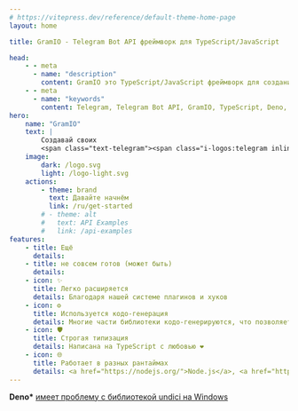 ```yaml
---
# https://vitepress.dev/reference/default-theme-home-page
layout: home

title: GramIO - Telegram Bot API фреймворк для TypeScript/JavaScript

head:
    - - meta
      - name: "description"
        content: GramIO это TypeScript/JavaScript фреймворк для создания Телеграм ботов. Чтобы начать, вы можете ввести в консоль «npx create gramio bot-dir» и запустить своего бота с помощью «npm run dev». Это всё что вам нужно чтобы начать работать с GramIO.
    - - meta
      - name: "keywords"
        content: Telegram, Telegram Bot API, GramIO, TypeScript, Deno, Bun, Node.JS, How to build a bot, create
hero:
    name: "GramIO"
    text: |
        Создавай своих
        <span class="text-telegram"><span class="i-logos:telegram inline-block text-3xl md:text-5xl"></span> Телеграм</span> ботов с удобством!
    image:
        dark: /logo.svg
        light: /logo-light.svg
    actions:
        - theme: brand
          text: Давайте начнём
          link: /ru/get-started
        # - theme: alt
        #   text: API Examples
        #   link: /api-examples
features:
    - title: Ещё
      details:
    - title: не совсем готов (может быть)
      details:
    - icon: ✨
      title: Легко расширяется
      details: Благодаря нашей системе плагинов и хуков
    - icon: ⚙️
      title: Используется кодо-генерация
      details: Многие части библиотеки кодо-генерируются, что позволяет обновляться быстрее
    - icon: 🛡️
      title: Строгая типизация
      details: Написана на TypeScript с любовью ❤️
    - icon: 🌐
      title: Работает в разных рантаймах
      details: <a href="https://nodejs.org/">Node.js</a>, <a href="https://bun.sh/">Bun</a> или <a href="https://deno.com/">Deno</a>* – на ваш выбор
---
```


**Deno\*** [имеет проблему с библиотекой undici на Windows](https://github.com/denoland/deno/issues/19532)
